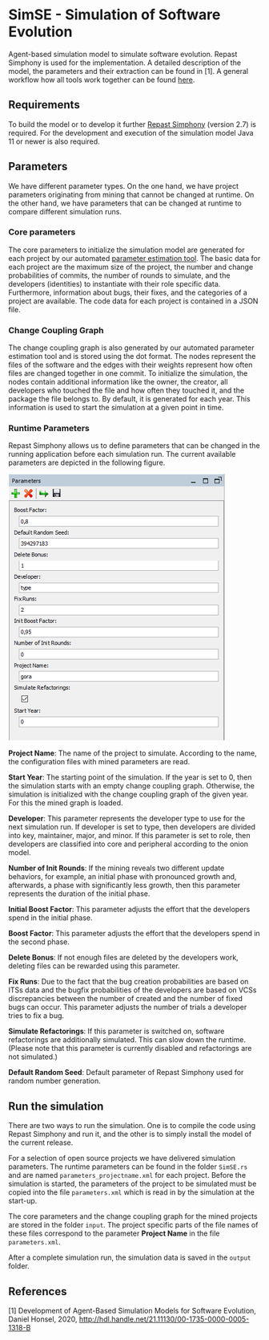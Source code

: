 # SimSE - Simulation of Software Evolution
Agent-based simulation model to simulate software evolution. Repast Simphony is used for the implementation. A detailed description of the model, the parameters and their extraction can be found in \[1\]. A general workflow how all tools work together can be found [here](https://github.com/dhonsel/SimSE/blob/main/docs/workflow.md#workflow).

## Requirements
To build the model or to develop it further [Repast Simphony](https://repast.github.io/) (version 2.7) is required. For the development and execution of the simulation model Java 11 or newer is also required. 

## Parameters
We have different parameter types. On the one hand, we have project parameters originating from mining that cannot be changed at runtime. On the other hand, we have parameters that can be changed at runtime to compare different simulation runs.

### Core parameters
The core parameters to initialize the simulation model are generated for each project by our automated [parameter estimation tool](https://github.com/dhonsel/SimParameter). The basic data for each project are the maximum size of the project, the number and change probabilities of commits, the number of rounds to simulate, and the developers (identities) to instantiate with their role specific data. Furthermore, information about bugs, their fixes, and the categories of a project are available. The code data for each project is contained in a JSON file.

### Change Coupling Graph
The change coupling graph is also generated by our automated parameter estimation tool and is stored using the dot format. The nodes represent the files of the software and the edges with their weights represent how often files are changed together in one commit. To initialize the simulation, the nodes contain additional information like the owner, the creator, all developers who touched the file and how often they touched it, and the package the file belongs to. By default, it is generated for each year. This information is used to start the simulation at a given point in time.

### Runtime Parameters
Repast Simphony allows us to define parameters that can be changed in the running application before each simulation run. The current available parameters are depicted in the following figure.

![Simulation parameters at runtime](docs/runningSimulationParameter.png)

**Project Name**: The name of the project to simulate. According to the name, the configuration files with mined parameters are read.

**Start Year**: The starting point of the simulation. If the year is set to 0, then the simulation starts with an empty change coupling graph. Otherwise, the simulation is initialized with the change coupling graph of the given year. For this the mined graph is loaded.

**Developer**: This parameter represents the developer type to use for the next simulation run. If developer is set to type, then developers are divided into key, maintainer, major, and minor. If this parameter is set to role, then developers are classified into core and peripheral according to the onion model.

**Number of Init Rounds**: If the mining reveals two different update behaviors, for example, an initial phase with pronounced growth and, afterwards, a phase with significantly less growth, then this parameter represents the duration of the initial phase.

**Initial Boost Factor**: This parameter adjusts the effort that the developers spend in the initial phase.

**Boost Factor**: This parameter adjusts the effort that the developers spend in the second phase.

**Delete Bonus**: If not enough files are deleted by the developers work, deleting files can be rewarded using this parameter.

**Fix Runs**: Due to the fact that the bug creation probabilities are based on ITSs data and the bugfix probabilities of the developers are based on VCSs discrepancies between the number of created and the number of fixed bugs can occur. This parameter adjusts the number of trials a developer tries to fix a bug.

**Simulate Refactorings**: If this parameter is switched on, software refactorings are additionally simulated. This can slow down the runtime. (Please note that this parameter is currently disabled and refactorings are not simulated.)

**Default Random Seed**: Default parameter of Repast Simphony used for random number generation.

## Run the simulation

There are two ways to run the simulation. One is to compile the code using Repast Simphony and run it, and the other is to simply install the model of the current release.

For a selection of open source projects we have delivered simulation parameters. The runtime parameters can be found in the folder `SimSE.rs` and are named `parameters_projectname.xml` for each project. Before the simulation is started, the parameters of the project to be simulated must be copied into the file `parameters.xml` which is read in by the simulation at the start-up.

The core parameters and the change coupling graph for the mined projects are stored in the folder `input`. The project specific parts of the file names of these files correspond to the parameter **Project Name** in the file `parameters.xml`.

After a complete simulation run, the simulation data is saved in the `output` folder.

## References
\[1\] Development of Agent-Based Simulation Models for Software Evolution, Daniel Honsel, 2020, http://hdl.handle.net/21.11130/00-1735-0000-0005-1318-B